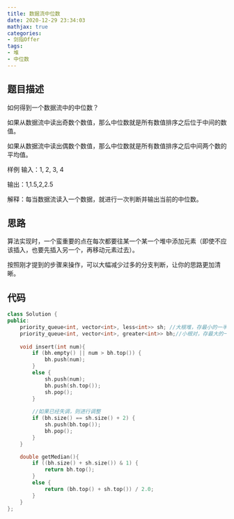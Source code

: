 ```yaml
---
title: 数据流中位数
date: 2020-12-29 23:34:03
mathjax: true
categories:
- 剑指Offer
tags: 
- 堆
- 中位数
---
```


## 题目描述

如何得到一个数据流中的中位数？

如果从数据流中读出奇数个数值，那么中位数就是所有数值排序之后位于中间的数值。

如果从数据流中读出偶数个数值，那么中位数就是所有数值排序之后中间两个数的平均值。

样例
输入：1, 2, 3, 4

输出：1,1.5,2,2.5

解释：每当数据流读入一个数据，就进行一次判断并输出当前的中位数。

## 思路

算法实现时，一个蛮重要的点在每次都要往某一个某一个堆中添加元素（即使不应该插入，也要先插入另一个，再移动元素过去）。

按照刚才提到的步骤来操作，可以大幅减少过多的分支判断，让你的思路更加清晰。

## 代码

```cpp
class Solution {
public:
    priority_queue<int, vector<int>, less<int>> sh; //大根堆，存最小的一半
    priority_queue<int, vector<int>, greater<int>> bh;//小根对，存最大的一半
    
    void insert(int num){
        if (bh.empty() || num > bh.top()) {
            bh.push(num);
        }
        else { 
            sh.push(num);
            bh.push(sh.top());
            sh.pop();
        }
        
        //如果已经失调，则进行调整
        if (bh.size() == sh.size() + 2) {
            sh.push(bh.top());
            bh.pop();
        }
    }

    double getMedian(){
        if ((bh.size() + sh.size()) & 1) {
            return bh.top();
        }
        else {
            return (bh.top() + sh.top()) / 2.0;
        }
    }
};
```

